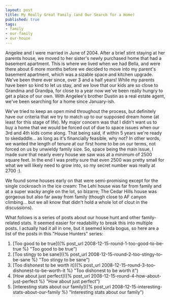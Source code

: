 ```yaml
---
layout: post
title: My Really Great Family (and Our Search for a Home)
published: true
tags:
- family
- our-family
- our-house
---
```

Angelee and I were married in June of 2004. After a brief stint staying at her parents house, we moved to her sister's newly purchased home that had a basement apartment. This is where we lived when we had Bella, and were there about 6 more months before we decided to move into my parent's basement apartment, which was a sizable space and kitchen upgrade. We've been there ever since, over 3 and a half years! While my parents have been so kind to let us stay, and we love that our kids are so close to Grandma and Grandpa, for close to a year now we've been really hungry to get a place of our own. With Angelee's brother Dustin as a real estate agent, we've been searching for a home since January-ish.

We've tried to keep an open mind throughout the process, but definitely have our criteria that we try to match up to our supposed dream home (at least for this stage of life). My major concern was that I didn't want us to buy a home that we would be forced out of due to space issues when our 3rd and 4th kids come along. That being said, if within 5 years we're ready to skedaddle... as long as it's financially feasible, why not? In other words, we wanted the length of tenure at our first home to be on our terms, not forced on us by unwieldy family size. So, space being the main issue, I made sure that nearly every house we saw was at a _minimum_ of 2500 square feet. In the end I was pretty sure that even 2500 was pretty small for what we will likely need to grow into, so my secret number was really at 2700 :).

We found some houses early on that were semi-promising except for the single cockroach in the ice cream: The Lehi house was far from family and at a super wacky angle on the lot, so bizarre; The Cedar Hills house was gorgeous but also far away from family (though close to AF canyon climbing... but we all know that didn't hold a whole lot of clout in the discussions).

What follows is a series of posts about our house hunt and other family-related stats. It seemed easier for readability to break this into multiple posts. I actually had it all in one, but it seemed kinda bogus, so here are a list of the posts in this "House Hunters" series:

1. [Too good to be true]({% post_url 2008-12-15-round-1-too-good-to-be-true %} "Too good to be true")
2. [Too stingy to be sane]({% post_url 2008-12-15-round-2-too-stingy-to-be-sane %} "Too stingy to be sane")
3. [Too dishonest to be worth it]({% post_url 2008-12-15-round-3-too-dishonest-to-be-worth-it %} "Too dishonest to be worth it")
4. [How about just perfect]({% post_url 2008-12-15-round-4-how-about-just-perfect %} "How about just perfect")
5. [Interesting stats about our family]({% post_url 2008-12-15-interesting-stats-about-our-family %} "Interesting stats about our family")
